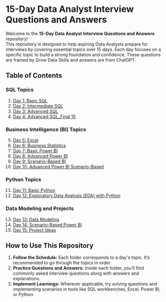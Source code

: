 # 15-Day Data Analyst Interview Questions and Answers  

Welcome to the **15-Day Data Analyst Interview Questions and Answers** repository!  
This repository is designed to help aspiring Data Analysts prepare for interviews by covering essential topics over 15 days. Each day focuses on a specific topic to build a strong foundation and confidence.
These questions are framed by Grow Data Skills and answers are from ChatGPT.


## Table of Contents  

### SQL Topics  
1. [Day 1: Basic SQL](./Day1_Basic_SQL)  
2. [Day 2: Intermediate SQL](./Day2_Intermediate_SQL)  
3. [Day 3: Advanced SQL](./Day3_Advanced_SQL)  
4. [Day 4: Advanced SQL_Final 15](./Day4_Advanced_SQL_Final15)  

### Business Intelligence (BI) Topics  
5. [Day 5: Excel](./Day5_Excel)  
6. [Day 6: Business Statistics](./Day6_Business_Statistics)  
7. [Day 7: Basic Power BI](./Day7_Basic_PowerBI)  
8. [Day 8: Advanced Power BI](./Day8_Advanced_PowerBI)  
9. [Day 9: Scenario-Based BI](./Day9_Scenario_Based_BI)  
10. [Day 10: Advanced Power BI Scenario-Based](./Day10_Adv_PowerBI_Scenario_Based)  

### Python Topics  
11. [Day 11: Basic Python](./Day11_Basic_Python)  
12. [Day 12: Exploratory Data Analysis (EDA) with Python](./Day12_EDA_Python)  

### Data Modeling and Projects  
13. [Day 13: Data Modeling](./Day13_DataModeling)  
14. [Day 14: Scenario-Based Power BI](./Day14_Scenario_Based_PowerBI)  
15. [Day 15: Project Ideas](./Day15_Project_Ideas)  

## How to Use This Repository  
1. **Follow the Schedule:** Each folder corresponds to a day's topic. It’s recommended to go through the topics in order.  
2. **Practice Questions and Answers:** Inside each folder, you’ll find commonly asked interview questions along with answers and explanations.  
3. **Implement Learnings:** Wherever applicable, try solving questions and implementing scenarios in tools like SQL workbenches, Excel, Power BI, or Python.  
